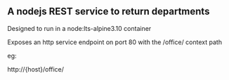 ## A nodejs REST service to return departments

Designed to run in a node:lts-alpine3.10 container

Exposes an http service endpoint on port 80 with the /office/ context path

eg:

http://{host}/office/

